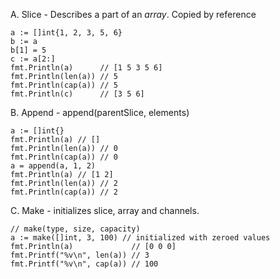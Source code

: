 A. Slice - Describes a part of an _array_. Copied by reference

```
a := []int{1, 2, 3, 5, 6}
b := a
b[1] = 5
c := a[2:]
fmt.Println(a)      // [1 5 3 5 6]
fmt.Println(len(a)) // 5
fmt.Println(cap(a)) // 5
fmt.Println(c)      // [3 5 6]
```

B. Append - append(parentSlice, elements)

```
a := []int{}
fmt.Println(a) // []
fmt.Println(len(a)) // 0
fmt.Println(cap(a)) // 0
a = append(a, 1, 2)
fmt.Println(a) // [1 2]
fmt.Println(len(a)) // 2
fmt.Println(cap(a)) // 2
```

C. Make - initializes slice, array and channels.

```
// make(type, size, capacity)
a := make([]int, 3, 100) // initialized with zeroed values
fmt.Println(a)             // [0 0 0]
fmt.Printf("%v\n", len(a)) // 3
fmt.Printf("%v\n", cap(a)) // 100
```
